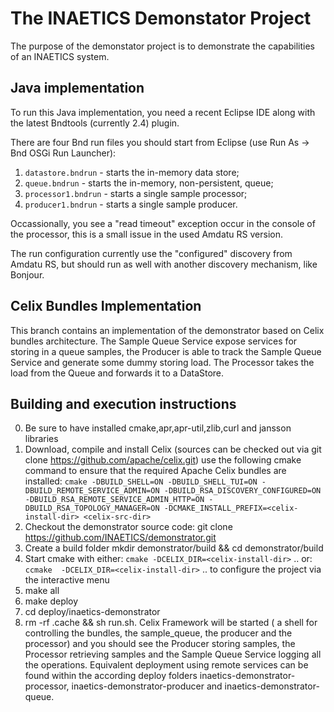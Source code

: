 
# The INAETICS Demonstator Project

The purpose of the demonstator project is to demonstrate the capabilities of an
INAETICS system.

## Java implementation

To run this Java implementation, you need a recent Eclipse IDE along with the
latest Bndtools (currently 2.4) plugin.

There are four Bnd run files you should start from Eclipse (use Run As -&gt;
Bnd OSGi Run Launcher):

1. `datastore.bndrun` - starts the in-memory data store;
2. `queue.bndrun` - starts the in-memory, non-persistent, queue;
3. `processor1.bndrun` - starts a single sample processor;
4. `producer1.bndrun` - starts a single sample producer.

Occassionally, you see a "read timeout" exception occur in the console of the
processor, this is a small issue in the used Amdatu RS version.

The run configuration currently use the "configured" discovery from Amdatu RS,
but should run as well with another discovery mechanism, like Bonjour.

## Celix Bundles Implementation

This branch contains an implementation of the demonstrator based on Celix bundles architecture. The Sample Queue Service expose services for storing in a queue samples, the Producer is able to track the Sample Queue Service and generate some dummy storing load. The Processor takes the load from the Queue and forwards it to a DataStore.

## Building and execution instructions

0.   Be sure to have installed cmake,apr,apr-util,zlib,curl and jansson libraries
1.   Download, compile and install Celix (sources can be checked out via git clone https://github.com/apache/celix.git) use the following cmake command to ensure that the required Apache Celix bundles are installed: `cmake -DBUILD_SHELL=ON -DBUILD_SHELL_TUI=ON -DBUILD_REMOTE_SERVICE_ADMIN=ON -DBUILD_RSA_DISCOVERY_CONFIGURED=ON -DBUILD_RSA_REMOTE_SERVICE_ADMIN_HTTP=ON -DBUILD_RSA_TOPOLOGY_MANAGER=ON -DCMAKE_INSTALL_PREFIX=<celix-install-dir> <celix-src-dir>`
2.   Checkout the demonstrator source code: git clone https://github.com/INAETICS/demonstrator.git
3.   Create a build folder mkdir demonstrator/build && cd demonstrator/build
4.   Start cmake with either: `cmake -DCELIX_DIR=<celix-install-dir>`  ..  or: `ccmake  -DCELIX_DIR=<celix-install-dir>` .. to configure the project via the interactive menu
5.   make all
6.   make deploy
7.  cd deploy/inaetics-demonstrator
8.  rm -rf .cache && sh run.sh. Celix Framework will be started ( a shell for controlling the bundles, the sample_queue, the producer and the processor) and you should see the Producer storing samples, the Processor retrieving samples and the Sample Queue Service logging all the operations. Equivalent deployment using remote services can be found within the according deploy folders inaetics-demonstrator-processor, inaetics-demonstrator-producer and inaetics-demonstrator-queue.

